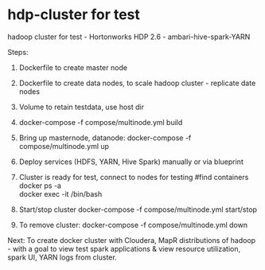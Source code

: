 # hdp-cluster for test
hadoop cluster for test - Hortonworks HDP 2.6 - ambari-hive-spark-YARN

Steps:
1. Dockerfile to create master node
2. Dockerfile to create data nodes, to scale hadoop cluster - replicate date nodes
3. Volume to retain testdata, use host dir

4. docker-compose -f compose/multinode.yml build

5. Bring up masternode, datanode:
    docker-compose -f compose/multinode.yml up
    
6. Deploy services (HDFS, YARN, Hive Spark) manually or via blueprint

7. Cluster is ready for test, connect to nodes for testing
    #find containers
    docker ps -a    
    docker exec -it <containerID> /bin/bash    
    
8. Start/stop cluster
    docker-compose -f compose/multinode.yml start/stop  
9. To remove cluster:
    docker-compose -f compose/multinode.yml down

Next:
To create docker cluster with Cloudera, MapR distributions of hadoop - with a goal to view test spark applications & view resource utilization, spark UI, YARN logs from cluster.
